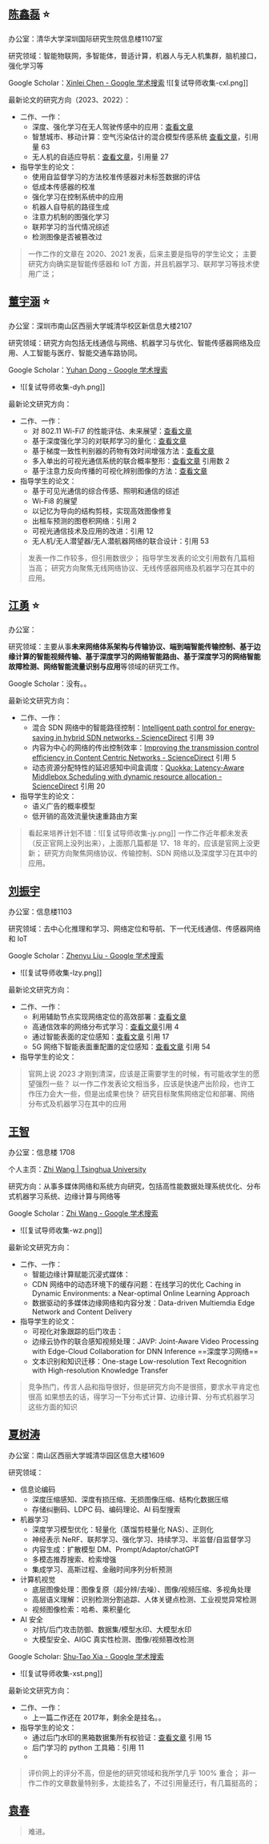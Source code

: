 ## [陈鑫磊](https://www.sigs.tsinghua.edu.cn/cxl/main.htm) ⭐
办公室：清华大学深圳国际研究生院信息楼1107室

研究领域：智能物联网，多智能体，普适计算，机器人与无人机集群，脑机接口，强化学习等

Google Scholar：[‪Xinlei Chen‬ - ‪Google 学术搜索‬](https://scholar.google.com/citations?hl=zh-CN&user=Ha8rlUgAAAAJ&view_op=list_works&sortby=pubdate)
![[复试导师收集-cxl.png]]

最新论文的研究方向（2023、2022）：
- 二作、一作：
	- 深度、强化学习在无人驾驶传感中的应用：[查看文章](https://scholar.google.com/citations?view_op=view_citation&hl=zh-CN&user=Ha8rlUgAAAAJ&sortby=pubdate&citation_for_view=Ha8rlUgAAAAJ:SeFeTyx0c_EC)
	- 智慧城市、移动计算：空气污染估计的混合模型传感系统 [查看文章](https://scholar.google.com/citations?view_op=view_citation&hl=zh-CN&user=Ha8rlUgAAAAJ&cstart=20&pagesize=80&sortby=pubdate&citation_for_view=Ha8rlUgAAAAJ:dfsIfKJdRG4C)，引用量 63
	- 无人机的自适应导航：[查看文章](https://scholar.google.com/citations?view_op=view_citation&hl=zh-CN&user=Ha8rlUgAAAAJ&cstart=20&pagesize=80&sortby=pubdate&citation_for_view=Ha8rlUgAAAAJ:yD5IFk8b50cC)，引用量 27
- 指导学生的论文：
	- 使用自监督学习的方法校准传感器对未标签数据的评估
	- 低成本传感器的校准
	- 强化学习在控制系统中的应用
	- 机器人自导航的路径生成
	- 注意力机制的图强化学习
	- 联邦学习的当代情况综述
	- 检测图像是否被篡改过

> 一作二作的文章在 2020、2021 发表，后来主要是指导的学生论文；
> 主要研究方向确实是智能传感器和 IoT 方面，并且机器学习、联邦学习等技术使用广泛；

## [董宇涵](https://www.sigs.tsinghua.edu.cn/dyh/main.htm) ⭐

办公室：深圳市南山区西丽大学城清华校区新信息大楼2107

研究领域：研究方向包括无线通信与网络、机器学习与优化、智能传感器网络及应用、人工智能与医疗、智能交通车路协同。

Google Scholar：[‪Yuhan Dong‬ - ‪Google 学术搜索‬](https://scholar.google.com/citations?hl=zh-CN&user=7_3gwygAAAAJ&sortby=pubdate&view_op=list_works&citft=1&email_for_op=chestnutlsj%40gmail.com&gmla=AH70aAV9ExnH9FkCNznyDPlmuK9eZ3647yF1Nxo-FfaGynGW8oIrg-0gdK29HtOq7gRByexdkKxyN0rraEQSS2QclvM1oBz-sv_Y4fLBr8f7ZNKzWYLfhKqX2t60S-cu3FgLwcobgpUnbS8kZrYP3kusbHOCE2WTVGbf9_cwtx7INYAqTBISAatUYUeswtTIBaRR9R9yUnL9A89Qn8Hq8uue0c5aOnqN4G8cTr-9ppfeNSwVuX2NbSXrWA2ovK8)
- ![[复试导师收集-dyh.png]]

最新论文研究方向：
- 二作、一作：
	- 对 802.11 Wi-Fi7 的性能评估、未来展望：[查看文章](https://scholar.google.com/citations?view_op=view_citation&hl=zh-CN&user=7_3gwygAAAAJ&sortby=pubdate&citft=1&email_for_op=chestnutlsj%40gmail.com&citation_for_view=7_3gwygAAAAJ:oPLKW5k6eA4C)
	- 基于深度强化学习的对联邦学习的量化：[查看文章](https://scholar.google.com/citations?view_op=view_citation&hl=zh-CN&user=7_3gwygAAAAJ&sortby=pubdate&citft=1&email_for_op=chestnutlsj%40gmail.com&citation_for_view=7_3gwygAAAAJ:ZqE1mSdD_DYC)
	- 基于梯度一致性判别器的药物有效时间增强方法：[查看文章](https://scholar.google.com/citations?view_op=view_citation&hl=zh-CN&user=7_3gwygAAAAJ&sortby=pubdate&citft=1&email_for_op=chestnutlsj%40gmail.com&citation_for_view=7_3gwygAAAAJ:4aZ_i-5WJEQC)
	- 多入单出的可视光通信系统的联合概率整形：[查看文章](https://scholar.google.com/citations?view_op=view_citation&hl=zh-CN&user=7_3gwygAAAAJ&cstart=20&pagesize=80&sortby=pubdate&citft=1&email_for_op=chestnutlsj%40gmail.com&citation_for_view=7_3gwygAAAAJ:T_ojBgVMvoEC) 引用数 2
	- 基于注意力反向传播的可视化辨别图像的方法：[查看文章](https://scholar.google.com/citations?view_op=view_citation&hl=zh-CN&user=7_3gwygAAAAJ&cstart=20&pagesize=80&sortby=pubdate&citft=1&email_for_op=chestnutlsj%40gmail.com&citation_for_view=7_3gwygAAAAJ:2v_ZtQDX9iAC)
- 指导学生的论文：
	- 基于可见光通信的综合传感、照明和通信的综述
	- Wi-Fi8 的展望
	- 以记忆为导向的结构剪枝，实现高效图像修复
	- 出租车预测的图卷积网络：引用 2
	- 可视光通信技术及应用的改进：引用 12
	- 无人机/无人潜望器/无人潜航器网络的联合设计：引用 53

> 发表一作二作较多，但引用数很少；
> 指导学生发表的论文引用数有几篇相当高；
> 研究方向聚焦无线网络协议、无线传感器网络及机器学习在其中的应用。


## [江勇](https://www.sigs.tsinghua.edu.cn/jy/main.htm) ⭐

办公室： 

研究领域：主要从事**未来网络体系架构与传输协议、端到端智能传输控制、基于边缘计算的智能视频传输、基于深度学习的网络智能路由、基于深度学习的网络智能故障检测、网络智能流量识别与应用**等领域的研究工作。

Google Scholar：没有。。

最新论文研究方向：
- 二作、一作：
	- 混合 SDN 网络中的智能路径控制：[Intelligent path control for energy-saving in hybrid SDN networks - ScienceDirect](https://www.sciencedirect.com/science/article/abs/pii/S138912861730422X) 引用 39
	- 内容为中心的网络的传出控制效率：[Improving the transmission control efficiency in Content Centric Networks - ScienceDirect](https://www.sciencedirect.com/science/article/abs/pii/S0140366417306084) 引用 5
	- 动态资源分配特性的延迟感知中间盒调度：[Quokka: Latency-Aware Middlebox Scheduling with dynamic resource allocation - ScienceDirect](https://www.sciencedirect.com/science/article/pii/S1084804516302600) 引用 20
- 指导学生的论文：
	- 语义广告的概率模型
	- 低开销的高效流量快速重路由方案

> 看起来培养计划不错：![[复试导师收集-jy.png]]
> 一作二作近年都未发表（反正官网上没列出来），上面那几篇都是 17、18 年的，应该是官网上没更新；
> 研究方向聚焦网络协议、传输控制、SDN 网络以及深度学习在其中的应用。


## [刘振宇](https://www.sigs.tsinghua.edu.cn/lzy/main.htm)

办公室：信息楼1103

研究领域：去中心化推理和学习、网络定位和导航、下一代无线通信、传感器网络和 IoT

Google Scholar：[‪Zhenyu Liu‬ - ‪Google 学术搜索‬](https://scholar.google.com/citations?hl=zh-CN&user=VL6051YAAAAJ&view_op=list_works&sortby=pubdate)
- ![[复试导师收集-lzy.png]]

最新论文研究方向：
- 二作、一作：
	- 利用辅助节点实现网络定位的高效部署：[查看文章](https://scholar.google.com/citations?view_op=view_citation&hl=zh-CN&user=VL6051YAAAAJ&sortby=pubdate&citation_for_view=VL6051YAAAAJ:M3ejUd6NZC8C)
	- 高通信效率的网络分布式学习：[查看文章](https://scholar.google.com/citations?view_op=view_citation&hl=zh-CN&user=VL6051YAAAAJ&sortby=pubdate&citation_for_view=VL6051YAAAAJ:_kc_bZDykSQC)引用 4
	- 通过智能表面的定位感知：[查看文章](https://scholar.google.com/citations?view_op=view_citation&hl=zh-CN&user=VL6051YAAAAJ&sortby=pubdate&citation_for_view=VL6051YAAAAJ:5nxA0vEk-isC) 引用 17
	- 5G 网络下智能表面重配置的定位感知：[查看文章](https://scholar.google.com/citations?view_op=view_citation&hl=zh-CN&user=VL6051YAAAAJ&sortby=pubdate&citation_for_view=VL6051YAAAAJ:0EnyYjriUFMC) 引用 54
- 指导学生的论文：

> 官网上说 2023 才刚到清深，应该是正需要学生的时候，有可能收学生的愿望强烈一些？
> 以一作二作发表论文相当多，应该是快速产出阶段，也许工作压力会大一些，但是出成果也快？
> 研究目标聚焦网络定位和部署、网络分布式及机器学习在其中的应用

## [王智](https://www.sigs.tsinghua.edu.cn/wz/main.htm)

办公室：信息楼 1708 

个人主页：[Zhi Wang | Tsinghua University](http://zwang.inflexionlab.org/)

研究方向：从事多媒体网络和系统方向研究，包括高性能数据处理系统优化、分布式机器学习系统、边缘计算与网络等

Google Scholar：[‪Zhi Wang‬ - ‪Google 学术搜索‬](https://scholar.google.com/citations?hl=zh-CN&user=PK8BtpwAAAAJ)
- ![[复试导师收集-wz.png]]

最新论文研究方向：
- 二作、一作：
	- 智能边缘计算赋能沉浸式媒体：
	- CDN 网络中的动态环境下的缓存问题：在线学习的优化 Caching in Dynamic Environments: a Near-optimal Online Learning Approach
	- 数据驱动的多媒体边缘网络和内容分发：Data-driven Multiemdia Edge Network and Content Delivery
- 指导学生的论文：
	- 可视化对象跟踪的后门攻击：
	- 边缘云协作的联合感知视频处理：JAVP: Joint-Aware Video Processing with Edge-Cloud Collaboration for DNN Inference ==深度学习网络==
	- 文本识别和知识迁移：One-stage Low-resolution Text Recognition with High-resolution Knowledge Transfer

> 竞争热门，传言人品和指导很好，但是研究方向不是很搭，要求水平肯定也很高
> 如果想去的话，得学习一下分布式计算、边缘计算、分布式机器学习这些方面的知识


## [夏树涛](https://www.sigs.tsinghua.edu.cn/xst/main.htm)

办公室：南山区西丽大学城清华园区信息大楼1609

研究领域：
- 信息论编码
	- 深度压缩感知、深度有损压缩、无损图像压缩、结构化数据压缩
	- 存储纠删码、LDPC 码、编码理论、AI 码型搜索
- 机器学习
	- 深度学习模型优化：轻量化（蒸馏剪枝量化 NAS）、正则化
	- 神经表示 NeRF、联邦学习、强化学习、持续学习、半监督/自监督学习
	- 内容生成：扩散模型 DM、Prompt/Adaptor/chatGPT
	- 多模态推荐搜索、检索增强
	- 集成学习、高斯过程、金融时间序列分析预测
- 计算机视觉
	- 底层图像处理：图像复原（超分辨/去噪）、图像/视频压缩、多视角处理
	- 高层语义理解：识别检测分割追踪、人体关键点检测、工业视觉异常检测
	- 视频图像检索：哈希、乘积量化
- AI 安全
	- 对抗/后门攻击防御、数据集/模型水印、大模型水印
	- 大模型安全、AIGC 真实性检测、图像/视频篡改检测

Google Scholar: [‪Shu-Tao Xia‬ - ‪Google 学术搜索‬](https://scholar.google.com/citations?hl=zh-CN&user=koAXTXgAAAAJ&view_op=list_works&citft=1&email_for_op=chestnutlsj%40gmail.com&sortby=pubdate)
- ![[复试导师收集-xst.png]]

最新论文研究方向：
- 二作、一作：
	- 上一篇二作还在 2017年，剩余全是挂名。。
- 指导学生的论文：
	- 通过后门水印的黑箱数据集所有权验证：[查看文章](https://scholar.google.com/citations?view_op=view_citation&hl=zh-CN&user=koAXTXgAAAAJ&cstart=20&pagesize=80&sortby=pubdate&citft=1&email_for_op=chestnutlsj%40gmail.com&citation_for_view=koAXTXgAAAAJ:tHtfpZlB6tUC) 引用 15
	- 后门学习的 python 工具箱：引用 11
	- 

> 评价网上的评分不高，但是他的研究领域和我所学几乎 100% 重合；
> 非一作二作的文章数量特别多，太能挂名了，不过引用量还行，有几篇挺高的；

## [袁春](https://www.sigs.tsinghua.edu.cn/yc2/main.htm)

> 难进。